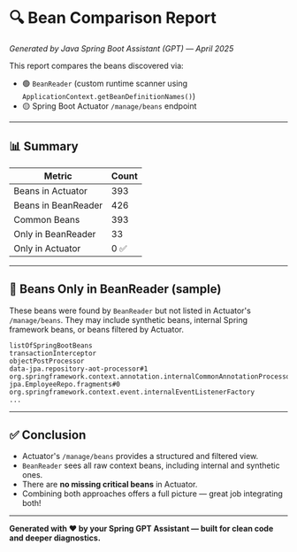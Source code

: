 
# 🔍 Bean Comparison Report

*Generated by Java Spring Boot Assistant (GPT) — April 2025*

This report compares the beans discovered via:

- 🟢 `BeanReader` (custom runtime scanner using `ApplicationContext.getBeanDefinitionNames()`)
- 🟡 Spring Boot Actuator `/manage/beans` endpoint

---

## 📊 Summary

| Metric | Count |
|--------|-------|
| Beans in Actuator | 393 |
| Beans in BeanReader | 426 |
| Common Beans | 393 |
| Only in BeanReader | 33 |
| Only in Actuator | 0 ✅ |

---

## 🔎 Beans Only in BeanReader (sample)

These beans were found by `BeanReader` but not listed in Actuator's `/manage/beans`. They may include synthetic beans, internal Spring framework beans, or beans filtered by Actuator.

```text
listOfSpringBootBeans
transactionInterceptor
objectPostProcessor
data-jpa.repository-aot-processor#1
org.springframework.context.annotation.internalCommonAnnotationProcessor
jpa.EmployeeRepo.fragments#0
org.springframework.context.event.internalEventListenerFactory
...
```

---

## ✅ Conclusion

- Actuator's `/manage/beans` provides a structured and filtered view.
- `BeanReader` sees all raw context beans, including internal and synthetic ones.
- There are **no missing critical beans** in Actuator.
- Combining both approaches offers a full picture — great job integrating both!

---

**Generated with ❤️ by your Spring GPT Assistant — built for clean code and deeper diagnostics.**
